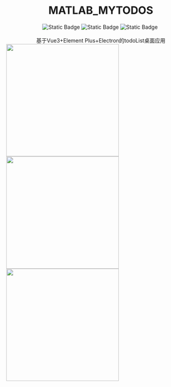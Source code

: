 <h1 align="center"> MATLAB_MYTODOS </h1>

<div align="center">
    <img alt="Static Badge" src="https://img.shields.io/badge/Vue-3.5.13-gray?style=flat&logo=vue.js&labelColor=black">
    <img alt="Static Badge" src="https://img.shields.io/badge/Vite-6.3.5-gray?style=flat&logo=vite&labelColor=black">
    <img alt="Static Badge" src="https://img.shields.io/badge/Element_Plus-2.9.10-gray?style=flat&logo=elementplus&labelColor=black">
    <img src="https://img.shields.io/badge/DEV-1-gray?style=flat&labelColor=red" alt=""/>
</div><br/>

<div align="center"> 基于Vue3+Element Plus+Electron的todoList桌面应用</div>
<img src="https://github.com/user-attachments/assets/faa772a2-f545-49ba-aa26-1294509634d6" width=300 />
<img src="https://github.com/user-attachments/assets/265993e3-646e-4cd4-96ae-aa25254dc762" width=300 />
<img src="https://github.com/user-attachments/assets/3e57e524-07eb-40a7-a9a9-f67bdcb4e113" width=300 />


